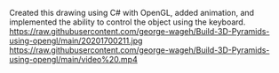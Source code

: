 Created this drawing using C# with OpenGL, added animation, and implemented the ability to control the object using the keyboard.
https://raw.githubusercontent.com/george-wageh/Build-3D-Pyramids-using-opengl/main/20201700211.jpg
https://raw.githubusercontent.com/george-wageh/Build-3D-Pyramids-using-opengl/main/video%20.mp4
